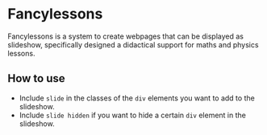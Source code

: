 # Fancylessons

Fancylessons is a system to create webpages that can be displayed as slideshow, specifically designed a didactical support for maths and physics lessons.

## How to use

- Include ```slide``` in the classes of the ```div``` elements you want to add to the slideshow.
- Include ```slide hidden``` if you want to hide a certain ```div``` element in the slideshow.